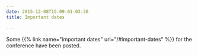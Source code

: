 ```yaml
---
date: 2015-12-08T15:09:01-03:30
title: Important dates

---
```


Some {{% link name="important dates" url="/#important-dates" %}}
for the conference have been posted.

<!--more-->
